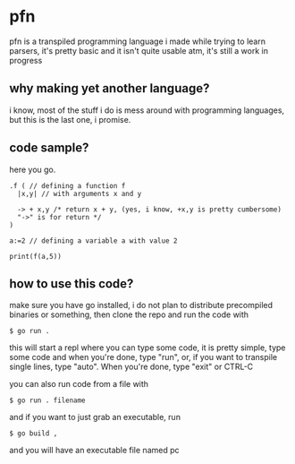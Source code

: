 # pfn

pfn is a transpiled programming language i made while trying to learn parsers, it's pretty basic and it isn't quite usable atm, it's still a work in progress

## why making yet another language?

i know, most of the stuff i do is mess around with
programming languages, but this is the last one, i
promise.

## code sample?

here you go.

```
.f ( // defining a function f
  |x,y| // with arguments x and y

  -> + x,y /* return x + y, (yes, i know, +x,y is pretty cumbersome)
  "->" is for return */
)

a:=2 // defining a variable a with value 2

print(f(a,5))
```

## how to use this code?

make sure you have go installed, i do not plan to distribute precompiled binaries or something,
then clone the repo and run the code with

    $ go run .
    
this will start a repl where you can type some code, it is pretty simple,
type some code and when you're done, type "run", or, if you want to transpile single lines,
type "auto". When you're done, type "exit" or CTRL-C

you can also run code from a file with

    $ go run . filename

and if you want to just grab an executable, run

    $ go build ,

and you will have an executable file named pc
